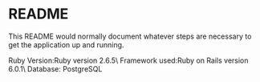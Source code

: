 # README

This README would normally document whatever steps are necessary to get the
application up and running.

Ruby Version:Ruby version 2.6.5\\
Framework used:Ruby on Rails version 6.0.1\\
Database: PostgreSQL
